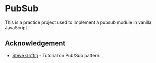 # PubSub

This is a practice project used to implement a pubsub module in vanilla JavaScript.

## Acknowledgement

- [Steve Griffitj](https://www.youtube.com/channel/UCTBGXCJHORQjivtgtMsmkAQ) - Tutorial on Pub/Sub pattern.
